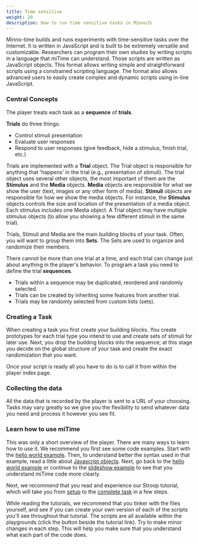 ```yaml
---
title: Time sensitive
weight: 20
description: How to run time sensitive tasks in MinnoJS
---
```


Minno-time builds and runs experiments with time-sensitive tasks over the Internet. It is written in JavaScript and is built to be extremely versatile and customizable.
Researchers can program their own studies by writing scripts in a language that miTime can understand. Those scripts are written as JavaScript objects. This format allows writing simple and straightforward scripts using a constrained scripting language. The format also allows advanced users to easily create complex and dynamic scripts using in-line JavaScript.

### Central Concepts
The player treats each task as a **sequence** of **trials**.

**Trials** do three things:

* Control stimuli presentation
* Evaluate user responses
* Respond to user responses (give feedback, hide a stimulus, finish trial, etc.)

Trials are implemented with a **Trial** object. The Trial object is responsible for anything that 'happens' in the trial (e.g., presentation of stimuli). The trial object uses several other objects, the most important of them are the **Stimulus** and the **Media** objects. **Media** objects are responsible for what we show the user (text, images or any other form of media). **Stimuli** objects are responsible for how we show the media objects. For instance, the **Stimulus** objects controls the size and location of the presentation of a media object. Each stimulus includes one Media object. A Trial object may have multiple stimulus objects (to allow you showing a few different stimuli in the same trial).

Trials, Stimuli and Media are the main building blocks of your task. Often, you will want to group them into **Sets**. The Sets are used to organize and randomize their members.

There cannot be more than one trial at a time, and each trial can change just about anything in the player's behavior. To program a task you need to define the trial **sequences**.

* Trials within a sequence may be duplicated, reordered and randomly selected.
* Trials can be created by inheriting some features from another trial.
* Trials may be randomly selected from custom lists (sets).

### Creating a Task

When creating a task you first create your building blocks. You create prototypes for each trial type you intend to use and create sets of stimuli for later use. Next, you drop the building blocks into the sequence; at this stage you decide on the global structure of your task and create the exact randomization that you want.

Once your script is ready all you have to do is to call it from within the player index page.

### Collecting the data
All the data that is recorded by the player is sent to a URL of your choosing. Tasks may vary greatly so we give you the flexibility to send whatever data you need and process it however you see fit.

### Learn how to use miTime
This was only a short overview of the player. There are many ways to learn how to use it.
We recommend you first see some code examples. Start with the [hello world example](./hello.html). Then, to understand better the syntax used in that example, read a little about [Javascript objects](./javascript.html). Next, go back to the [hello world example](./hello.html) or continue to the [slideshow example](./slideshow.html) to see that you understand miTime code more clearly.

Next, we recommend that you read and experience our Stroop tutorial, which will take you from [setup](./stroop-setupDocco.html) to the [complete task](./stroop-taskDocco.html) in a few steps.

While reading the tutorials, we recommend that you tinker with the files yourself, and see if you can create your own version of each of the scripts you'll see throughout that tutorial. The scripts are all available within the playgrounds (click the <span class="glyphicon glyphicon-play-circle"></span> button beside the tutorial link). Try to make minor changes in each step. This will help you make sure that you understand what each part of the code does.
